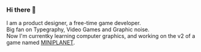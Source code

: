 ### Hi there 👋

<!--
**chennanqun/chennanqun** is a ✨ _special_ ✨ repository because its `README.md` (this file) appears on your GitHub profile.

Here are some ideas to get you started:

- 🔭 I’m currently working on ...
- 🌱 I’m currently learning ...
- 👯 I’m looking to collaborate on ...
- 🤔 I’m looking for help with ...
- 💬 Ask me about ...
-  How to reach me: ...
- 😄 Pronouns: ...
- ⚡ Fun fact: ...
-->

I am a product designer, a free-time game developer.  
Big fan on Typegraphy, Video Games and Graphic noise.  
Now I'm currentky learning computer graphics, and working on the v2 of a game named [MINIPLANET](https://apps.apple.com/cn/app/%E5%B0%8F%E7%8E%8B%E5%AD%90%E6%B2%A1%E7%94%B5%E4%BA%86/id1517103852).   
